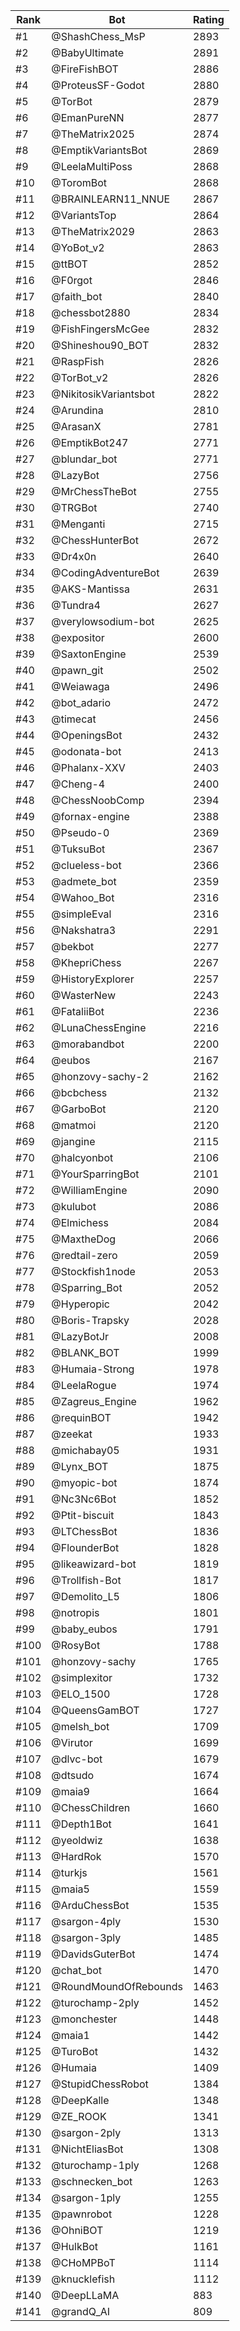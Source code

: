 Rank|Bot|Rating
---|---|---
#1|@ShashChess_MsP|2893
#2|@BabyUltimate|2891
#3|@FireFishBOT|2886
#4|@ProteusSF-Godot|2880
#5|@TorBot|2879
#6|@EmanPureNN|2877
#7|@TheMatrix2025|2874
#8|@EmptikVariantsBot|2869
#9|@LeelaMultiPoss|2868
#10|@ToromBot|2868
#11|@BRAINLEARN11_NNUE|2867
#12|@VariantsTop|2864
#13|@TheMatrix2029|2863
#14|@YoBot_v2|2863
#15|@ttBOT|2852
#16|@F0rgot|2846
#17|@faith_bot|2840
#18|@chessbot2880|2834
#19|@FishFingersMcGee|2832
#20|@Shineshou90_BOT|2832
#21|@RaspFish|2826
#22|@TorBot_v2|2826
#23|@NikitosikVariantsbot|2822
#24|@Arundina|2810
#25|@ArasanX|2781
#26|@EmptikBot247|2771
#27|@blundar_bot|2771
#28|@LazyBot|2756
#29|@MrChessTheBot|2755
#30|@TRGBot|2740
#31|@Menganti|2715
#32|@ChessHunterBot|2672
#33|@Dr4x0n|2640
#34|@CodingAdventureBot|2639
#35|@AKS-Mantissa|2631
#36|@Tundra4|2627
#37|@verylowsodium-bot|2625
#38|@expositor|2600
#39|@SaxtonEngine|2539
#40|@pawn_git|2502
#41|@Weiawaga|2496
#42|@bot_adario|2472
#43|@timecat|2456
#44|@OpeningsBot|2432
#45|@odonata-bot|2413
#46|@Phalanx-XXV|2403
#47|@Cheng-4|2400
#48|@ChessNoobComp|2394
#49|@fornax-engine|2388
#50|@Pseudo-0|2369
#51|@TuksuBot|2367
#52|@clueless-bot|2366
#53|@admete_bot|2359
#54|@Wahoo_Bot|2316
#55|@simpleEval|2316
#56|@Nakshatra3|2291
#57|@bekbot|2277
#58|@KhepriChess|2267
#59|@HistoryExplorer|2257
#60|@WasterNew|2243
#61|@FataliiBot|2236
#62|@LunaChessEngine|2216
#63|@morabandbot|2200
#64|@eubos|2167
#65|@honzovy-sachy-2|2162
#66|@bcbchess|2132
#67|@GarboBot|2120
#68|@matmoi|2120
#69|@jangine|2115
#70|@halcyonbot|2106
#71|@YourSparringBot|2101
#72|@WilliamEngine|2090
#73|@kulubot|2086
#74|@Elmichess|2084
#75|@MaxtheDog|2066
#76|@redtail-zero|2059
#77|@Stockfish1node|2053
#78|@Sparring_Bot|2052
#79|@Hyperopic|2042
#80|@Boris-Trapsky|2028
#81|@LazyBotJr|2008
#82|@BLANK_BOT|1999
#83|@Humaia-Strong|1978
#84|@LeelaRogue|1974
#85|@Zagreus_Engine|1962
#86|@requinBOT|1942
#87|@zeekat|1933
#88|@michabay05|1931
#89|@Lynx_BOT|1875
#90|@myopic-bot|1874
#91|@Nc3Nc6Bot|1852
#92|@Ptit-biscuit|1843
#93|@LTChessBot|1836
#94|@FlounderBot|1828
#95|@likeawizard-bot|1819
#96|@Trollfish-Bot|1817
#97|@Demolito_L5|1806
#98|@notropis|1801
#99|@baby_eubos|1791
#100|@RosyBot|1788
#101|@honzovy-sachy|1765
#102|@simplexitor|1732
#103|@ELO_1500|1728
#104|@QueensGamBOT|1727
#105|@melsh_bot|1709
#106|@Virutor|1699
#107|@dlvc-bot|1679
#108|@dtsudo|1674
#109|@maia9|1664
#110|@ChessChildren|1660
#111|@Depth1Bot|1641
#112|@yeoldwiz|1638
#113|@HardRok|1570
#114|@turkjs|1561
#115|@maia5|1559
#116|@ArduChessBot|1535
#117|@sargon-4ply|1530
#118|@sargon-3ply|1485
#119|@DavidsGuterBot|1474
#120|@chat_bot|1470
#121|@RoundMoundOfRebounds|1463
#122|@turochamp-2ply|1452
#123|@monchester|1448
#124|@maia1|1442
#125|@TuroBot|1432
#126|@Humaia|1409
#127|@StupidChessRobot|1384
#128|@DeepKalle|1348
#129|@ZE_ROOK|1341
#130|@sargon-2ply|1313
#131|@NichtEliasBot|1308
#132|@turochamp-1ply|1268
#133|@schnecken_bot|1263
#134|@sargon-1ply|1255
#135|@pawnrobot|1228
#136|@OhniBOT|1219
#137|@HulkBot|1161
#138|@CHoMPBoT|1114
#139|@knucklefish|1112
#140|@DeepLLaMA|883
#141|@grandQ_AI|809
